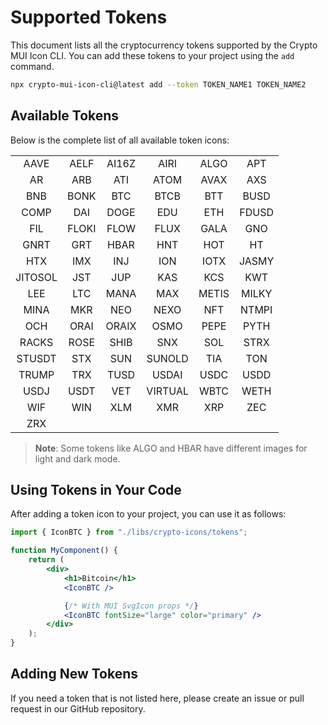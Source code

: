 # Supported Tokens

This document lists all the cryptocurrency tokens supported by the Crypto MUI Icon CLI. You can add these tokens to your project using the `add` command.

```bash
npx crypto-mui-icon-cli@latest add --token TOKEN_NAME1 TOKEN_NAME2
```

## Available Tokens

Below is the complete list of all available token icons:

|        |       |         |         |         |         |
| :----: | :---: | :-----: | :-----: | :-----: | :-----: |
|  AAVE  | AELF  |  AI16Z  |  AIRI   |  ALGO   |   APT   |
|   AR   |  ARB  |   ATI   |  ATOM   |  AVAX   |   AXS   |
|  BNB   | BONK  |   BTC   |  BTCB   |   BTT   |  BUSD   |
|  COMP  |  DAI  |  DOGE   |   EDU   |   ETH   |  FDUSD  |
|  FIL   | FLOKI |  FLOW   |  FLUX   |  GALA   |   GNO   |
|  GNRT  |  GRT  |  HBAR   |   HNT   |   HOT   |    HT   |
|  HTX   |  IMX  |   INJ   |   ION   |  IOTX   |  JASMY  |
| JITOSOL|  JST  |   JUP   |   KAS   |   KCS   |   KWT   |
|  LEE   |  LTC  |  MANA   |   MAX   |  METIS  |  MILKY  |
|  MINA  |  MKR  |   NEO   |  NEXO   |   NFT   |  NTMPI  |
|  OCH   | ORAI  |  ORAIX  |  OSMO   |  PEPE   |  PYTH   |
|  RACKS | ROSE  |  SHIB   |   SNX   |   SOL   |  STRX   |
| STUSDT |  STX  |   SUN   | SUNOLD  |   TIA   |   TON   |
|  TRUMP |  TRX  |  TUSD   |  USDAI  |  USDC   |  USDD   |
|  USDJ  | USDT  |   VET   | VIRTUAL |  WBTC   |  WETH   |
|  WIF   |  WIN  |   XLM   |   XMR   |   XRP   |   ZEC   |
|  ZRX   |       |         |         |         |         |

> **Note**: Some tokens like ALGO and HBAR have different images for light and dark mode.

## Using Tokens in Your Code

After adding a token icon to your project, you can use it as follows:

```jsx
import { IconBTC } from "./libs/crypto-icons/tokens";

function MyComponent() {
    return (
        <div>
            <h1>Bitcoin</h1>
            <IconBTC />

            {/* With MUI SvgIcon props */}
            <IconBTC fontSize="large" color="primary" />
        </div>
    );
}
```

## Adding New Tokens

If you need a token that is not listed here, please create an issue or pull request in our GitHub repository.

